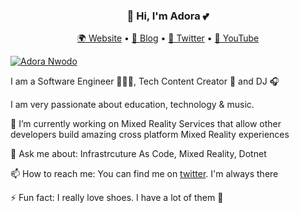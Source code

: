 <h3 align="center">👋 Hi, I'm Adora 💕</h3>
<p align="center">
  <a href="https://adoranwodo.com">🌍 Website</a> • 
  <a href="https://adorahack.com">📖 Blog</a> • 
  <a href="https://twitter.com/adoranwodo">📱 Twitter</a> • 
  <a href="https://youtube.com/c/adorahack">📼 YouTube</a>
</p>

[![Adora Nwodo](https://adoranwodo.com/profile.jpg)](https://www.adoranwodo.com)

I am a Software Engineer 👩🏽‍💻, Tech Content Creator 🚀 and DJ 🎧 

I am very passionate about education, technology & music.


🔭 I’m currently working on Mixed Reality Services that allow other developers build amazing cross platform Mixed Reality experiences

💬 Ask me about: Infrastrcuture As Code, Mixed Reality, Dotnet

📫 How to reach me: You can find me on [twitter](https://twitter.com/AdoraNwodo). I'm always there

⚡ Fun fact: I really love shoes. I have a lot of them 👠

<!--
**AdoraNwodo/AdoraNwodo** is a ✨ _special_ ✨ repository because its `README.md` (this file) appears on your GitHub profile.

Here are some ideas to get you started:

- 🔭 I’m currently working on ...
- 🌱 I’m currently learning ...
- 👯 I’m looking to collaborate on ...
- 🤔 I’m looking for help with ...
- 💬 Ask me about ...
- 📫 How to reach me: ...
- 😄 Pronouns: ...
- ⚡ Fun fact: ...
-->
